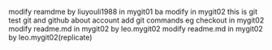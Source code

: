 modify reamdme by liuyouli1988 in mygit01
ba
modify in mygit02
this is git
test git and github about account
add git commands eg checkout in mygit02
modify readme.md in mygit02 by leo.mygit02
modify readme.md in mygit02 by leo.mygit02(replicate)
